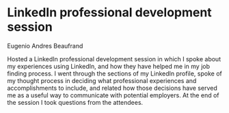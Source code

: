 # LinkedIn professional development session

Eugenio Andres Beaufrand

Hosted a LinkedIn professional development session in which I spoke about my experiences using LinkedIn, and how they have helped me in my job finding process. I went through the sections of my LinkedIn profile, spoke of my thought process in deciding what professional experiences and accomplishments to include, and related how those decisions have served me as a useful way to communicate with potential employers. At the end of the session I took questions from the attendees.
